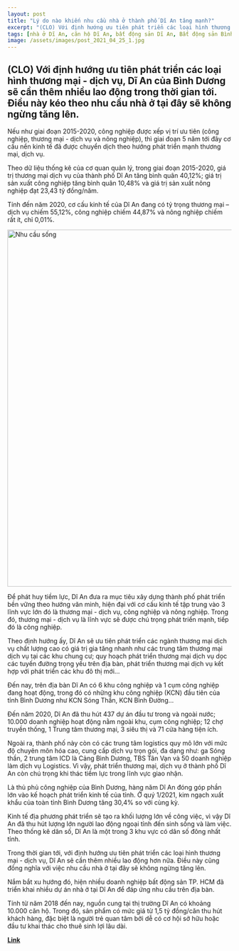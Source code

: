 ```yaml
---
layout: post
title: "Lý do nào khiến nhu cầu nhà ở thành phố Dĩ An tăng mạnh?"
excerpt: "(CLO) Với định hướng ưu tiên phát triển các loại hình thương mại - dịch vụ, Dĩ An của Bình Dương sẽ cần thêm nhiều lao động trong thời gian tới. Điều này kéo theo nhu cầu nhà ở tại đây sẽ không ngừng tăng lên."
tags: [nhà ở Dĩ An, căn hộ Dĩ An, bất động sản Dĩ An, Bất động sản Bình Dương]
image: /assets/images/post_2021_04_25_1.jpg
---
```


## **(CLO) Với định hướng ưu tiên phát triển các loại hình thương mại - dịch vụ, Dĩ An của Bình Dương sẽ cần thêm nhiều lao động trong thời gian tới. Điều này kéo theo nhu cầu nhà ở tại đây sẽ không ngừng tăng lên.**

Nếu như giai đoạn 2015-2020, công nghiệp được xếp vị trí ưu tiên (công nghiệp, thương mại - dịch vụ và nông nghiệp), thì giai đoạn 5 năm tới đây cơ cấu nền kinh tế đã được chuyển dịch theo hướng phát triển mạnh thương mại, dịch vụ.

Theo dữ liệu thống kê của cơ quan quản lý, trong giai đoạn 2015-2020, giá trị thương mại dịch vụ của thành phố Dĩ An tăng bình quân 40,12%; giá trị sản xuất công nghiệp tăng bình quân 10,48% và giá trị sản xuất nông nghiệp đạt 23,43 tỷ đồng/năm. 

Tính đến năm 2020, cơ cấu kinh tế của Dĩ An đang có tỷ trọng thương mại – dịch vụ chiếm 55,12%, công nghiệp chiếm 44,87% và nông nghiệp chiếm rất ít, chỉ 0,01%.

<img alt="Nhu cầu sống" src="/assets/images/post_2021_04_25_1" width="800"/>

Để phát huy tiềm lực, Dĩ An đưa ra mục tiêu xây dựng thành phố phát triển bền vững theo hướng văn minh, hiện đại với cơ cấu kinh tế tập trung vào 3 lĩnh vực lớn đó là thương mại - dịch vụ, công nghiệp và nông nghiệp. Trong đó, thương mại - dịch vụ là lĩnh vực sẽ được chú trọng phát triển mạnh, tiếp đó là công nghiệp. 

Theo định hướng ấy, Dĩ An sẽ ưu tiên phát triển các ngành thương mại dịch vụ chất lượng cao có giá trị gia tăng nhanh như các trung tâm thương mại dịch vụ tại các khu chung cư; quy hoạch phát triển thương mại dịch vụ dọc các tuyến đường trọng yếu trên địa bàn, phát triển thương mại dịch vụ kết hợp với phát triển các khu đô thị mới… 

Đến nay, trên địa bàn Dĩ An có 6 khu công nghiệp và 1 cụm công nghiệp đang hoạt động, trong đó có những khu công nghiệp (KCN) đầu tiên của tỉnh Bình Dương như KCN Sóng Thần, KCN Bình Đường…

Đến năm 2020, Dĩ An đã thu hút 437 dự án đầu tư trong và ngoài nước; 10.000 doanh nghiệp hoạt động nằm ngoài khu, cụm công nghiệp; 12 chợ truyền thống, 1 Trung tâm thương mại, 3 siêu thị và 71 cửa hàng tiện ích.

Ngoài ra, thành phố này còn có các trung tâm logistics quy mô lớn với mức độ chuyên môn hóa cao, cung cấp dịch vụ trọn gói, đa dạng như: ga Sóng thần, 2 trung tâm ICD là Cảng Bình Dương, TBS Tân Vạn và 50 doanh nghiệp làm dịch vụ Logistics. Vì vậy, phát triển thương mại, dịch vụ ở thành phố Dĩ An còn chú trọng khi thác tiềm lực trong lĩnh vực giao nhận. 

Là thủ phủ công nghiệp của Bình Dương, hàng năm Dĩ An đóng góp phần lớn vào kế hoạch phát triển kinh tế của tỉnh. Ở quý 1/2021, kim ngạch xuất khẩu của toàn tỉnh Bình Dương tăng 30,4% so với cùng kỳ. 

Kinh tế địa phương phát triển sẽ tạo ra khối lượng lớn về công việc, vì vậy Dĩ An đã thu hút lượng lớn người lao động ngoại tỉnh đến sinh sống và làm việc. Theo thống kê dân số, Dĩ An là một trong 3 khu vực có dân số đông nhất tỉnh.

Trong thời gian tới, với định hướng ưu tiên phát triển các loại hình thương mại - dịch vụ, Dĩ An sẽ cần thêm nhiều lao động hơn nữa. Điều này cũng đồng nghĩa với việc nhu cầu nhà ở tại đây sẽ không ngừng tăng lên. 

Nắm bắt xu hướng đó, hiện nhiều doanh nghiệp bất động sản TP. HCM đã triển khai nhiều dự án nhà ở tại Dĩ An để đáp ứng nhu cầu trên địa bàn.

Tính từ năm 2018 đến nay, nguồn cung tại thị trường Dĩ An có khoảng 10.000 căn hộ. Trong đó, sản phẩm có mức giá từ 1,5 tỷ đồng/căn thu hút khách hàng, đặc biệt là người trẻ quan tâm bởi dễ có cơ hội sở hữu hoặc đầu tư khai thác cho thuê sinh lợi lâu dài.

**[Link](https://congluan.vn/ly-do-nao-khien-nhu-cau-nha-o-thanh-pho-di-an-tang-manh-post129857.html)**